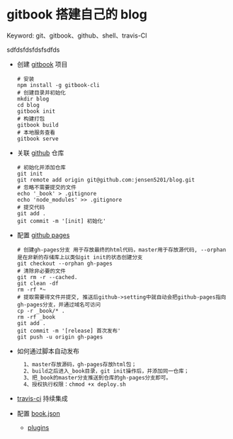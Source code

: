 # gitbook 搭建自己的 blog

Keyword: git、gitbook、github、shell、travis-CI

sdfdsfdsfdsfsdfds

- 创建 [gitbook](https://www.gitbook.com/) 项目

  ```shell
  # 安装
  npm install -g gitbook-cli
  # 创建目录并初始化
  mkdir blog
  cd blog
  gitbook init
  # 构建打包
  gitbook build
  # 本地服务查看
  gitbook serve
  ```

- 关联 [github](https://github.com/) 仓库

  ```shell
  # 初始化并添加仓库
  git init
  git remote add origin git@github.com:jensen5201/blog.git
  # 忽略不需要提交的文件
  echo '_book' > .gitignore
  echo 'node_modules' >> .gitignore
  # 提交代码
  git add .
  git commit -m '[init] 初始化'
  ```

- 配置 [github pages](https://pages.github.com/)

  ```shell
  # 创建gh-pages分支 用于存放最终的html代码，master用于存放源代码, --orphan是在非新的存储库上以类似git init的状态创建分支
  git checkout --orphan gh-pages
  # 清除非必要的文件
  git rm -r --cached.
  git clean -df
  rm -rf *~
  # 提取需要得文件并提交, 推送后github->setting中就自动会把github-pages指向gh-pages分支，并通过域名可访问
  cp -r _book/* .
  rm -rf _book
  git add .
  git commit -m '[release] 首次发布'
  git push -u origin gh-pages
  ```

- 如何通过脚本自动发布

  ```txt
    1、master存放源码，gh-pages存放html包；
    2、build之后进入_book目录，git init操作后，并添加同一仓库；
    3、把_book的master分支推送到仓库的gh-pages分支即可。
    4、授权执行权限：chmod +x deploy.sh
  ```

- [travis-ci](https://travis-ci.com/) 持续集成

- 配置 [book.json](https://chrisniael.gitbooks.io/gitbook-documentation/content/format/configuration.html)
  - [plugins](https://docs.gitbook.com/v2-changes/important-differences)
